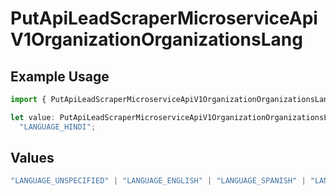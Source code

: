 # PutApiLeadScraperMicroserviceApiV1OrganizationOrganizationsLang

## Example Usage

```typescript
import { PutApiLeadScraperMicroserviceApiV1OrganizationOrganizationsLang } from "oppulence-backend-sdk/models/operations";

let value: PutApiLeadScraperMicroserviceApiV1OrganizationOrganizationsLang =
  "LANGUAGE_HINDI";
```

## Values

```typescript
"LANGUAGE_UNSPECIFIED" | "LANGUAGE_ENGLISH" | "LANGUAGE_SPANISH" | "LANGUAGE_FRENCH" | "LANGUAGE_GERMAN" | "LANGUAGE_ITALIAN" | "LANGUAGE_PORTUGUESE" | "LANGUAGE_DUTCH" | "LANGUAGE_RUSSIAN" | "LANGUAGE_CHINESE" | "LANGUAGE_JAPANESE" | "LANGUAGE_KOREAN" | "LANGUAGE_ARABIC" | "LANGUAGE_HINDI" | "LANGUAGE_GREEK" | "LANGUAGE_TURKISH"
```